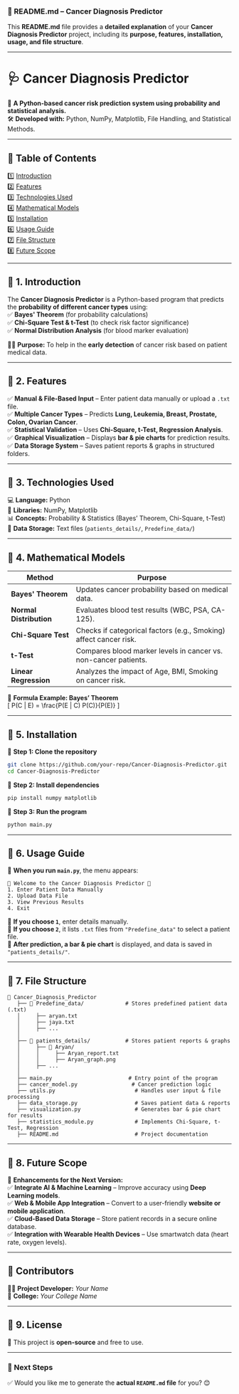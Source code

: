 ### **📌 README.md – Cancer Diagnosis Predictor**  
This **README.md** file provides a **detailed explanation** of your **Cancer Diagnosis Predictor** project, including its **purpose, features, installation, usage, and file structure**.  

---

# **🩺 Cancer Diagnosis Predictor**  

🔬 **A Python-based cancer risk prediction system using probability and statistical analysis.**  
🛠️ **Developed with:** Python, NumPy, Matplotlib, File Handling, and Statistical Methods.  

---

## **📌 Table of Contents**  
1️⃣ [Introduction](#-introduction)  
2️⃣ [Features](#-features)  
3️⃣ [Technologies Used](#-technologies-used)  
4️⃣ [Mathematical Models](#-mathematical-models)  
5️⃣ [Installation](#-installation)  
6️⃣ [Usage Guide](#-usage-guide)  
7️⃣ [File Structure](#-file-structure)  
8️⃣ [Future Scope](#-future-scope)  

---

## **📌 1. Introduction**  
The **Cancer Diagnosis Predictor** is a Python-based program that predicts the **probability of different cancer types** using:  
✅ **Bayes' Theorem** (for probability calculations)  
✅ **Chi-Square Test & t-Test** (to check risk factor significance)  
✅ **Normal Distribution Analysis** (for blood marker evaluation)  

👨‍⚕️ **Purpose:** To help in the **early detection** of cancer risk based on patient medical data.  

---

## **📌 2. Features**  
✅ **Manual & File-Based Input** – Enter patient data manually or upload a `.txt` file.  
✅ **Multiple Cancer Types** – Predicts **Lung, Leukemia, Breast, Prostate, Colon, Ovarian Cancer**.  
✅ **Statistical Validation** – Uses **Chi-Square, t-Test, Regression Analysis**.  
✅ **Graphical Visualization** – Displays **bar & pie charts** for prediction results.  
✅ **Data Storage System** – Saves patient reports & graphs in structured folders.  

---

## **📌 3. Technologies Used**  
💻 **Language:** Python  
📂 **Libraries:** NumPy, Matplotlib  
📊 **Concepts:** Probability & Statistics (Bayes’ Theorem, Chi-Square, t-Test)  
📄 **Data Storage:** Text files (`patients_details/`, `Predefine_data/`)  

---

## **📌 4. Mathematical Models**  

| **Method**              | **Purpose** |
|-------------------------|------------|
| **Bayes' Theorem**      | Updates cancer probability based on medical data. |
| **Normal Distribution** | Evaluates blood test results (WBC, PSA, CA-125). |
| **Chi-Square Test**     | Checks if categorical factors (e.g., Smoking) affect cancer risk. |
| **t-Test**              | Compares blood marker levels in cancer vs. non-cancer patients. |
| **Linear Regression**   | Analyzes the impact of Age, BMI, Smoking on cancer risk. |

📌 **Formula Example: Bayes’ Theorem**  
\[
P(C | E) = \frac{P(E | C) P(C)}{P(E)}
\]

---

## **📌 5. Installation**  
📌 **Step 1: Clone the repository**  
```bash
git clone https://github.com/your-repo/Cancer-Diagnosis-Predictor.git
cd Cancer-Diagnosis-Predictor
```
📌 **Step 2: Install dependencies**  
```bash
pip install numpy matplotlib
```
📌 **Step 3: Run the program**  
```bash
python main.py
```

---

## **📌 6. Usage Guide**  
🔹 **When you run `main.py`**, the menu appears:  
```
🔬 Welcome to the Cancer Diagnosis Predictor 🔬
1. Enter Patient Data Manually
2. Upload Data File
3. View Previous Results
4. Exit
```
🔹 **If you choose `1`**, enter details manually.  
🔹 **If you choose `2`**, it lists `.txt` files from `"Predefine_data"` to select a patient file.  
🔹 **After prediction, a bar & pie chart** is displayed, and data is saved in `"patients_details/"`.  

---

## **📌 7. File Structure**  
```
📂 Cancer_Diagnosis_Predictor
   ├── 📂 Predefine_data/             # Stores predefined patient data (.txt)
   │     ├── aryan.txt
   │     ├── jaya.txt
   │     ├── ...
   │
   ├── 📂 patients_details/           # Stores patient reports & graphs
   │     ├── 📂 Aryan/
   │     │     ├── Aryan_report.txt
   │     │     ├── Aryan_graph.png
   │     ├── ...
   │
   ├── main.py                        # Entry point of the program
   ├── cancer_model.py                 # Cancer prediction logic
   ├── utils.py                         # Handles user input & file processing
   ├── data_storage.py                  # Saves patient data & reports
   ├── visualization.py                 # Generates bar & pie chart for results
   ├── statistics_module.py             # Implements Chi-Square, t-Test, Regression
   ├── README.md                        # Project documentation
```

---

## **📌 8. Future Scope**  
🚀 **Enhancements for the Next Version:**  
✅ **Integrate AI & Machine Learning** – Improve accuracy using **Deep Learning models**.  
✅ **Web & Mobile App Integration** – Convert to a user-friendly **website or mobile application**.  
✅ **Cloud-Based Data Storage** – Store patient records in a secure online database.  
✅ **Integration with Wearable Health Devices** – Use smartwatch data (heart rate, oxygen levels).  

---

## **📌 Contributors**  
👨‍💻 **Project Developer:** *Your Name*  
🏫 **College:** *Your College Name*  

---

## **📌 9. License**  
📜 This project is **open-source** and free to use.  

---

### **🚀 Next Steps**  
✅ Would you like me to generate the **actual `README.md` file** for you? 😊
